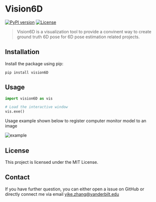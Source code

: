 # Vision6D

[![PyPI version](https://badge.fury.io/py/vision6D.svg)](https://badge.fury.io/py/vision6D)
[![License](https://img.shields.io/badge/License-MIT-blue.svg)](https://opensource.org/licenses/MIT)

> Vision6D is a visualization tool to provide a convinent way to create ground truth 6D pose for 6D pose estimation related projects.

## Installation

Install the package using pip:

```shell
pip install vision6D
```

## Usage
```python
import vision6D as vis

# Load the interactive window
vis.exe()
```

Usage example shown below to register computer monitor model to an image

![example](https://github.com/ykzzyk/vision6D/assets/55161270/b6e4b0f6-ac51-416a-a63d-0aa0de2793d0)

## License
This project is licensed under the MIT License.

## Contact
If you have further question, you can either open a issue on GitHub or directly connect me via email yike.zhang@vanderbilt.edu
